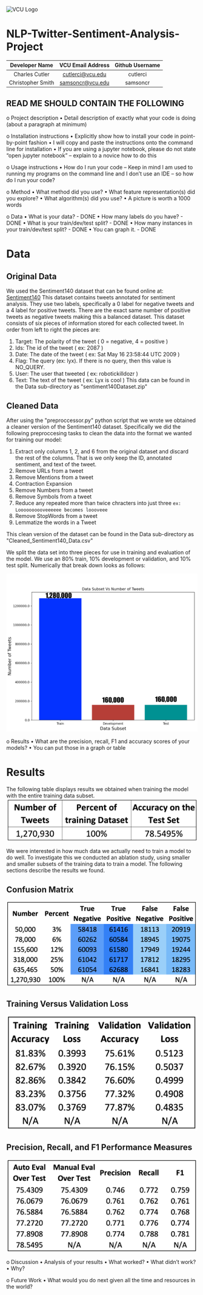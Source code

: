 ![VCU Logo](https://ocpe.vcu.edu/media/ocpe/images/logos/bm_CollEng_CompSci_RF2_hz_4c.png)

# NLP-Twitter-Sentiment-Analysis-Project
| Developer Name | VCU Email Address | Github Username |
| :---: | :---: | :---: |
| Charles Cutler | cutlerci@vcu.edu | cutlerci |
| Christopher Smith | samsoncr@vcu.edu | samsoncr |

## READ ME SHOULD CONTAIN THE FOLLOWING
o Project description
• Detail description of exactly what your code is doing (about a 
paragraph at minimum)

o Installation instructions
• Explicitly show how to install your code in point-by-point fashion
• I will copy and paste the instructions onto the command line for 
installation
• If you are using a jupyter notebook, please do not state “open jupyter 
notebook” – explain to a novice how to do this 

o Usage instructions
• How do I run your code – Keep in mind I am used to running my 
programs on the command line and I don’t use an IDE – so how do I 
run your code? 

o Method 
• What method did you use?
• What feature representation(s) did you explore?
• What algorithm(s) did you use?
• A picture is worth a 1000 words

o Data
• What is your data? - DONE
• How many labels do you have? - DONE
• What is your train/dev/test split? - DONE
• How many instances in your train/dev/test split? - DONE
• You can graph it. - DONE

# Data 
## Original Data
We used the Sentiment140 dataset that can be found online at: [Sentiment140](https://www.kaggle.com/datasets/kazanova/sentiment140?resource=download)
This dataset contains tweets annotated for sentiment analysis. They use two labels, specifically a 0 label for negative tweets and a 4 label for positive tweets. There are the exact same number of positive tweets as negative tweets making this a balanced dataset. This dataset consists of six pieces of information stored for each collected tweet. In order from left to right the pieces are: 
1) Target: The polarity of the tweet ( 0 = negative, 4 = positive ) 
2) Ids: The id of the tweet ( ex: 2087 )
3) Date: The date of the tweet ( ex: Sat May 16 23:58:44 UTC 2009 )
4) Flag: The query (ex: lyx). If there is no query, then this value is NO_QUERY.
5) User: The user that tweeted ( ex: robotickilldozr )
6) Text: The text of the tweet ( ex: Lyx is cool )
This data can be found in the Data sub-directory as "sentiment140Dataset.zip"

## Cleaned Data
After using the "preproccessor.py" python script that we wrote we obtained a cleaner version of the Sentiment140 dataset. Specifically we did the following preproccesing tasks to clean the data into the format we wanted for training our model:
1) Extract only columns 1, 2, and 6 from the original dataset and discard the rest of the columns. That is we only keep the ID, annotated sentiment, and text of the tweet.
2) Remove URLs from a tweet
3) Remove Mentions from a tweet
4) Contraction Expansion
5) Remove Numbers from a tweet
6) Remove Symbols from a tweet
7) Reduce any repeated more than twice chracters into just three ``ex: Loooooooooveeeeee becomes loooveee``
8) Remove StopWords from a tweet 
9) Lemmatize the words in a Tweet

This clean version of the dataset can be found in the Data sub-directory as "Cleaned_Sentiment140_Data.csv"

We split the data set into three pieces for use in training and evaluation of the model. We use an 80% train, 10% development or validation, and 10% test split. Numerically that break down looks as follows:

![DataSplitGraph](./DataSplit.png "Data Split Graph")

o Results
• What are the precision, recall, F1 and accuracy scores of your models? 
• You can put those in a graph or table

# Results
The following table displays results we obtained when training the model with the entire training data subset.
![Results](./OverallResults.png "Overall Results")

We were interested in how much data we actually need to train a model to do well. To investigate this we conducted an ablation study, using smaller and smaller subsets of the training data to train a model. The following sections describe the results we found. 
## Confusion Matrix
![ConfusionMatrix](./ConfusionMatrix.png "Confusion Matrix")

## Training Versus Validation Loss
![TrainingVsValidationLoss](./TrainingVsValidationLoss.png "Training Vs Validation Loss")

## Precision, Recall, and F1 Performance Measures
![PrecisionRecallandF1](./P_R_F1.png "Precision, Recall, and F1 Performance Measures")


o Discussion 
• Analysis of your results
• What worked?
• What didn’t work?
• Why? 

o Future Work 
• What would you do next given all the time and resources in the world? 
